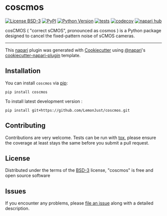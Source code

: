 # coscmos

[![License BSD-3](https://img.shields.io/pypi/l/coscmos.svg?color=green)](https://github.com/LemonJust/coscmos/raw/main/LICENSE)
[![PyPI](https://img.shields.io/pypi/v/coscmos.svg?color=green)](https://pypi.org/project/coscmos)
[![Python Version](https://img.shields.io/pypi/pyversions/coscmos.svg?color=green)](https://python.org)
[![tests](https://github.com/LemonJust/coscmos/workflows/tests/badge.svg)](https://github.com/LemonJust/coscmos/actions)
[![codecov](https://codecov.io/gh/LemonJust/coscmos/branch/main/graph/badge.svg)](https://codecov.io/gh/LemonJust/coscmos)
[![napari hub](https://img.shields.io/endpoint?url=https://api.napari-hub.org/shields/coscmos)](https://napari-hub.org/plugins/coscmos)

cosCMOS ( "correct sCMOS", pronounced as cosmos ) is a Python package designed to cancel the fixed-pattern noise of sCMOS cameras.

----------------------------------

This [napari] plugin was generated with [Cookiecutter] using [@napari]'s [cookiecutter-napari-plugin] template.

<!--
Don't miss the full getting started guide to set up your new package:
https://github.com/napari/cookiecutter-napari-plugin#getting-started

and review the napari docs for plugin developers:
https://napari.org/stable/plugins/index.html
-->

## Installation

You can install `coscmos` via [pip]:

    pip install coscmos



To install latest development version :

    pip install git+https://github.com/LemonJust/coscmos.git


## Contributing

Contributions are very welcome. Tests can be run with [tox], please ensure
the coverage at least stays the same before you submit a pull request.

## License

Distributed under the terms of the [BSD-3] license,
"coscmos" is free and open source software

## Issues

If you encounter any problems, please [file an issue] along with a detailed description.

[napari]: https://github.com/napari/napari
[Cookiecutter]: https://github.com/audreyr/cookiecutter
[@napari]: https://github.com/napari
[MIT]: http://opensource.org/licenses/MIT
[BSD-3]: http://opensource.org/licenses/BSD-3-Clause
[GNU GPL v3.0]: http://www.gnu.org/licenses/gpl-3.0.txt
[GNU LGPL v3.0]: http://www.gnu.org/licenses/lgpl-3.0.txt
[Apache Software License 2.0]: http://www.apache.org/licenses/LICENSE-2.0
[Mozilla Public License 2.0]: https://www.mozilla.org/media/MPL/2.0/index.txt
[cookiecutter-napari-plugin]: https://github.com/napari/cookiecutter-napari-plugin

[file an issue]: https://github.com/LemonJust/coscmos/issues

[napari]: https://github.com/napari/napari
[tox]: https://tox.readthedocs.io/en/latest/
[pip]: https://pypi.org/project/pip/
[PyPI]: https://pypi.org/
